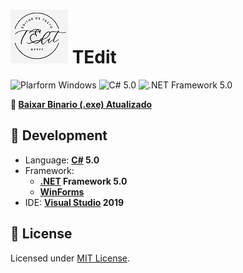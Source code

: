 # ![Icon](./TEditLogo.png?raw=true "TEdit") TEdit

![Plarform Windows](https://img.shields.io/badge/Windows-blue?logo=windows)
![C# 5.0](https://img.shields.io/badge/C%23-5.0-blue?logo=c-sharp)
![.NET Framework 5.0](https://img.shields.io/badge/.NET%20Framework-5.0-blue?logo=dot-net)

**:floppy_disk: [Baixar Binario (.exe) Atualizado](./EditorTexto.exe?raw=true "Download")**

## :rocket: Development
- Language: **[C#](https://github.com/dotnet/csharplang) 5.0**
- Framework:
  - **[.NET](https://github.com/dotnet) Framework 5.0**
  - **[WinForms](https://www.devexpress.com/products/net/controls/winforms/layout/)**
- IDE: **[Visual Studio](https://github.com/microsoft) 2019**

## :page_facing_up: License
Licensed under [MIT License](./LICENSE).